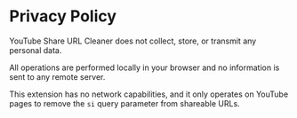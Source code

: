 # Privacy Policy

YouTube Share URL Cleaner does not collect, store, or transmit any personal data.

All operations are performed locally in your browser and no information is sent to any remote server.

This extension has no network capabilities, and it only operates on YouTube pages to remove the `si` query parameter from shareable URLs.

